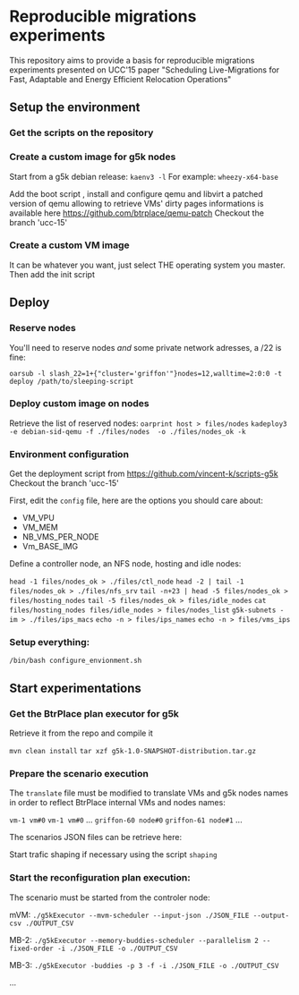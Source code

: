 # Reproducible migrations experiments

This repository aims to provide a basis for reproducible migrations experiments presented on UCC'15 paper "Scheduling Live-Migrations for Fast, Adaptable and Energy Efficient Relocation Operations"

## Setup the environment

### Get the scripts on the repository

### Create a custom image for g5k nodes

Start from a g5k debian release:
`kaenv3 -l`
For example: `wheezy-x64-base`

Add the boot script <TO PROVIDE>, install and configure qemu and libvirt
a patched version of qemu allowing to retrieve VMs' dirty pages informations is available here https://github.com/btrplace/qemu-patch
Checkout the branch 'ucc-15'

### Create a custom VM image

It can be whatever you want, just select THE operating system you master.
Then add the init script <TO PROVIDE on subdir>

## Deploy

### Reserve nodes

You'll need to reserve nodes *and* some private network adresses, a  /22 is fine:

`oarsub -l slash_22=1+{"cluster='griffon'"}nodes=12,walltime=2:0:0 -t deploy /path/to/sleeping-script`

### Deploy custom image on nodes

Retrieve the list of reserved nodes:
`oarprint host > files/nodes`
`kadeploy3 -e debian-sid-qemu -f ./files/nodes  -o ./files/nodes_ok -k`

### Environment configuration

Get the deployment script from https://github.com/vincent-k/scripts-g5k
Checkout the branch 'ucc-15'

First, edit the `config` file, here are the options you should care about:

* VM_VPU
* VM_MEM
* NB_VMS_PER_NODE
* Vm_BASE_IMG

Define a controller node, an NFS node, hosting and idle nodes:

`head -1 files/nodes_ok > ./files/ctl_node`
`head -2 | tail -1 files/nodes_ok > ./files/nfs_srv`
`tail -n+23 | head -5 files/nodes_ok > files/hosting_nodes`
`tail -5 files/nodes_ok > files/idle_nodes`
`cat files/hosting_nodes files/idle_nodes > files/nodes_list`
`g5k-subnets -im > ./files/ips_macs`
`echo -n > files/ips_names`
`echo -n > files/vms_ips`

### Setup everything:

`/bin/bash configure_envionment.sh`

## Start experimentations

### Get the BtrPlace plan executor for g5k

Retrieve it from the repo and compile it

`mvn clean install`
`tar xzf g5k-1.0-SNAPSHOT-distribution.tar.gz`

### Prepare the scenario execution

The `translate` file must be modified to translate VMs and g5k nodes names in order to reflect BtrPlace internal VMs and nodes names:

`vm-1 vm#0`
`vm-1 vm#0`
...
`griffon-60 node#0`
`griffon-61 node#1`
...

The scenarios JSON files can be retrieve here: <repo subfolder>

Start trafic shaping if necessary using the script `shaping` <TO PROVIDE in subdir>

### Start the reconfiguration plan execution:

The scenario must be started from the controler node:

mVM:
`./g5kExecutor --mvm-scheduler --input-json ./JSON_FILE --output-csv ./OUTPUT_CSV`

MB-2:
`./g5kExecutor --memory-buddies-scheduler --parallelism 2 --fixed-order -i ./JSON_FILE -o ./OUTPUT_CSV`

MB-3:
`./g5kExecutor -buddies -p 3 -f -i ./JSON_FILE -o ./OUTPUT_CSV`

...

